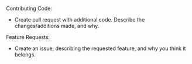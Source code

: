 Contributing Code:

- Create pull request with additional code. Describe the changes/additions made, and why.

Feature Requests:

- Create an issue, describing the requested feature, and why you think it belongs.
